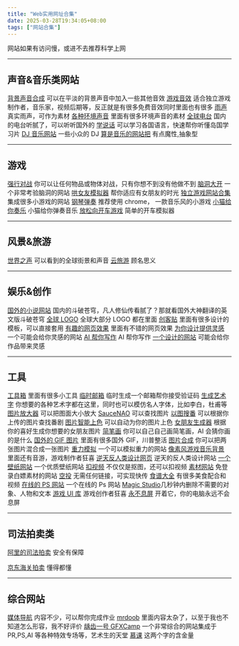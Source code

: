```yaml
---
title: "Web实用网址合集"
date: 2025-03-28T19:34:05+08:00
tags: ["网站合集"]
---
```


网站如果有访问慢，或进不去推荐科学上网

---

## 声音&音乐类网站

[背景声音合成](https://asoftmurmur.com/) 可以在平淡的背景声音中加入一些其他音效
[游戏音效](https://sonniss.com/gameaudiogdc) 适合独立游戏制作者，音乐家，视频后期等，反正就是有很多免费音效同时里面也有很多
[雨声](https://www.rainymood.com/) 真实雨声，可作为素材
[各种环境声音](https://www.ambient-mixer.com/) 里面有很多环境声音的素材
[全球电台](https://radio.garde) 国内的电台听腻了，可以听听国外的
[学说话](https://zh.forvo.com/languages/) 可以学习各国语言，快速帮你听懂岛国学习片
[DJ 音乐网站](http://www.bbdj.com/) 一些小众的 DJ
[算是音乐的网站把](https://patatap.com/) 有点魔性,抽象型

---

## 游戏

[强行对战](https://www.jazzvswaffles.com/) 你可以让任何物品或物体对战，只有你想不到没有他做不到
[脑洞大开](https://nazo.one-story.cn/) 一个非常考验脑洞的网站
[哄女友模拟器](https://hong.greatdk.com/) 帮你适应有女朋友的时光
[独立游戏网站合集](https://www.indiexpo.net/) 集成很多小游戏的网站
[钢琴弹奏](https://touchpianist.com/) 推荐使用 chrome， 一款音乐风的小游戏
[小猫给你奏乐](https://bongo.cat/) 小猫给你弹奏音乐
[放松向开车游戏](https://slowroads.io/) 简单的开车模拟器

---

## 风景&旅游

[世界之声](https://aporee.org/maps/) 可以看到的全球街景和声音
[云旅游](https://www.airpano.com/) 顾名思义

---

## 娱乐&创作

[国外的小说网站](https://www.wuxiaworld.com/) 国内的斗破苍穹，凡人修仙传看腻了？那就看国外大神翻译的英文版斗破苍穹
[全球 LOGO](https://www.logonews.cn/) 全球大部分 LOGO 都在里面
[创客贴](https://www.chuangkit.com/) 里面有很多设计的模板，可以直接套用
[有趣的网页效果](https://wangyasai.github.io/designtools.html) 里面有不错的网页效果
[为你设计提供灵感](https://creativemass.cn/) 一个可能会给你灵感的网站
[AI 帮你写作](https://www.grammarly.com/) AI 帮你写作
[一个设计的网站](https://www.zcool.com.cn/) 可能会给你作品带来灵感

---

## 工具

[工具箱](https://tools.miku.ac/) 里面有很多小工具
[临时邮箱](https://temp-mail.org/zh/) 临时生成一个邮箱帮你接受验证码
[生成艺术字](http://www.akuziti.com/yw/) 你想要的各种艺术字都在这里，同时也可以模仿名人字体，比如李白，杜甫等
[图片放大器](https://www.waifu2x.net/) 可以把图面大小放大
[SauceNAO](https://saucenao.com/index.php) 可以查找图片
[以图搜番](https://trace.moe/) 可以根据你上传的图片查找番剧
[图片智能上色](https://petalica.com/index_zh.html) 可以自动为你的图片上色
[女朋友生成器](https://petalica.com/index_zh.html) 根据你的喜好生成你想要的女朋友图片
[简笔画](https://www.autodraw.com/) 你可以自己自己画简笔画，AI 会猜你画的是什么
[国外的 GIF 图片](https://giphy.com/) 里面有很多国外 GIF，川普整活
[图片合成](https://www.ostagram.me/) 你可以把两张图片混合成一张图片
[重力模拟](https://codepen.io/akm2/full/AGgarW) 一个可以模拟重力的网站
[像素风游戏音乐背景](https://ddrkirby.com/) 里面还有音游，游戏制作者狂喜
[逆天反人类设计网页](https://userinyerface.com/game.html) 逆天的反人类设计网站
[一个壁纸网站](https://wallhaven.cc/) 一个优质壁纸网站
[扣视频](https://www.unscreen.com/) 不仅仅是抠图，还可以扣视频
[素材网站](https://www.pexels.com/zh-cn/) 免登录白嫖素材的网站
[空投](https://airportal.cn/) 无需任何链接，可实现快传
[食谱大全](https://cook.yunyoujun.cn/) 有很多美食配合和视频
[在线的 PS 网站](https://ps.gaoding.com/#/) 一个在线的 Ps 网站
[Magic Studio](https://magicstudio.com/zh/magiceraser/)几秒钟内删除不需要的对象、人物和文本
[游戏 UI 库](https://www.gameuidatabase.com/) 游戏创作者狂喜
[永不息屏](https://www.keepscreenon.com/) 开着它，你的电脑永远不会息屏

---

## 司法拍卖类

[阿里的司法拍卖](https://sf.taobao.com/) 安全有保障

[京东海关拍卖](https://auction.jd.com/haiguan.html) 懂得都懂

---

## 综合网站

[媒体导航](https://www.kaolamedia.com/) 内容不少，可以帮你完成作业
[mrdoob](https://mrdoob.com/#/157/spin_painter) 里面内容太杂了，以至于我也不知道怎么形容，我不好评价
[龋齿一号 GFXCamp](https://www.gfxcamp.com/) 一个非常综合的网站集成于 PR,PS,AI 等各种特效专场等，艺术生的天堂
[慕课](https://www.icourse163.org/) 这两个字的含金量

